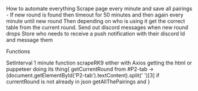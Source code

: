 How to automate everything
Scrape page every minute and save all pairings
    - If new round is found then timeout for 50 minutes and then again every minute until new round
Then depending on who is using it get the correct table from the current round. Send out discord messages when new round drops
Store who needs to receive a push notification with their discord Id and message them


Functions

SetInterval 1 minute
    function scrapeRK9 either with Axios getting the html or puppeteer doing its thing{
        getCurrentRound from #P2-tab -> (document.getElementById('P2-tab').textContent).split(' ')[3]
        if currentRound is not already in json 
            getAllThePairings and
    }